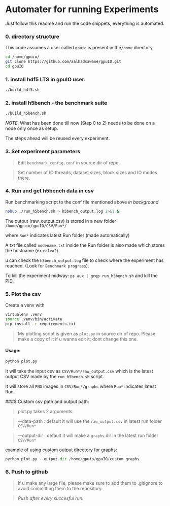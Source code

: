 # Automater for running Experiments

Just follow this readme and run the code snippets, everything is automated.

### 0. directory structure

This code assumes a user called `gpuio` is present in the`/home` directory.

```bash
cd /home/gpuio/
git clone https://github.com/aalhadsawane/gpuIO.git
cd gpuIO
```

### 1. install hdf5 LTS in gpuIO user.

```bash
./build_hdf5.sh
```

### 2. install h5bench - the benchmark suite

```bash
./build_h5bench.sh
```

*NOTE*: What has been done till now (Step 0 to 2) needs to be done on a node only once as setup.

The steps ahead will be reused every experiment.

### 3. Set experiment parameters

>Edit `benchmark_config.conf` in source dir of repo.

>Set number of IO threads, dataset sizes, block sizes and IO modes there.

### 4. Run and get h5bench data in csv

Run benchmarking script to the conf file mentioned above *in background* 

```bash
nohup ./run_h5bench.sh > h5bench_output.log 2>&1 &
```

The output (raw_output.csv) is stored in a new folder `/home/gpuio/gpuIO/CSV/Run*/` 

where `Run*` indicates latest Run folder (made automatically)

A txt file called `nodename.txt` inside the Run folder is also made which stores the hostname (ex `colva2`).

u can check the `h5bench_output.log` file to check where the experiment has reached. (Look for `Benchmark progress`).

To kill the experiment midway: ```ps aux | grep run_h5bench.sh``` and kill the PID.
### 5. Plot the csv

Create a venv with
```bash
virtualenv .venv
source .venv/bin/activate
pip install -r requirements.txt
```

> My plotting script is given as `plot.py` in source dir of repo. Please make a copy of it if u wanna edit it; dont change this one.
#### Usage:

```python
python plot.py
```

It will take the input csv as `CSV/Run*/raw_output.csv` which is the latest output CSV made by the `run_h5bench.sh` script.

It will store all `PNG` images in `CSV/Run*/graphs`
where `Run*` indicates latest Run.

###$ Custom csv path and output path:

>plot.py takes 2 arguments:

> --data-path : 
>	default it will use the `raw_output.csv` in latest run folder `CSV/Run*`

>--output-dir : 
>	default it will make a `graphs` dir in the latest run folder `CSV/Run*`

example of using custom output directory for graphs:
```python
python plot.py --output-dir /home/gpuio/gpuIO/custom_graphs
```

### 6. Push to github

> If u make any large file, please make sure to add them to .gitignore to avoid committing them to the repository.

> *Push after every succesful run.*